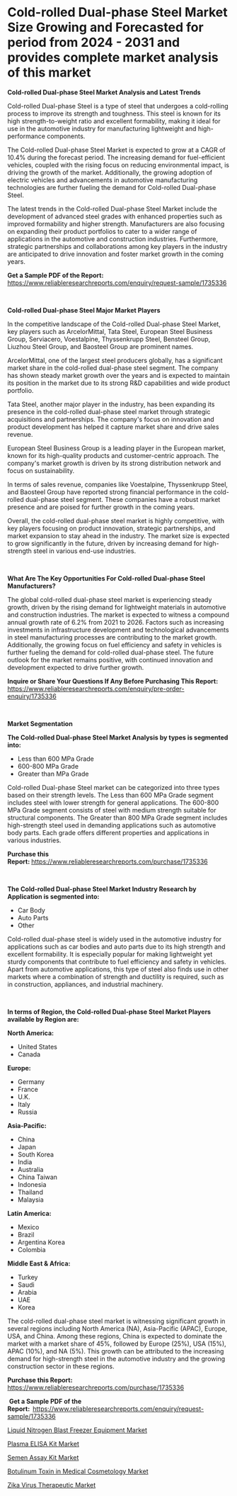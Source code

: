 <p><h1>Cold-rolled Dual-phase Steel Market Size Growing and Forecasted for period from 2024 - 2031 and provides complete market analysis of this market</h1></p><p><strong>Cold-rolled Dual-phase Steel Market Analysis and Latest Trends</strong></p>
<p><p>Cold-rolled Dual-phase Steel is a type of steel that undergoes a cold-rolling process to improve its strength and toughness. This steel is known for its high strength-to-weight ratio and excellent formability, making it ideal for use in the automotive industry for manufacturing lightweight and high-performance components.</p><p>The Cold-rolled Dual-phase Steel Market is expected to grow at a CAGR of 10.4% during the forecast period. The increasing demand for fuel-efficient vehicles, coupled with the rising focus on reducing environmental impact, is driving the growth of the market. Additionally, the growing adoption of electric vehicles and advancements in automotive manufacturing technologies are further fueling the demand for Cold-rolled Dual-phase Steel.</p><p>The latest trends in the Cold-rolled Dual-phase Steel Market include the development of advanced steel grades with enhanced properties such as improved formability and higher strength. Manufacturers are also focusing on expanding their product portfolios to cater to a wider range of applications in the automotive and construction industries. Furthermore, strategic partnerships and collaborations among key players in the industry are anticipated to drive innovation and foster market growth in the coming years.</p></p>
<p><strong>Get a Sample PDF of the Report:&nbsp;</strong> <a href="https://www.reliableresearchreports.com/enquiry/request-sample/1735336">https://www.reliableresearchreports.com/enquiry/request-sample/1735336</a></p>
<p>&nbsp;</p>
<p><strong>Cold-rolled Dual-phase Steel Major Market Players</strong></p>
<p><p>In the competitive landscape of the Cold-rolled Dual-phase Steel Market, key players such as ArcelorMittal, Tata Steel, European Steel Business Group, Serviacero, Voestalpine, Thyssenkrupp Steel, Bensteel Group, Liuzhou Steel Group, and Baosteel Group are prominent names. </p><p>ArcelorMittal, one of the largest steel producers globally, has a significant market share in the cold-rolled dual-phase steel segment. The company has shown steady market growth over the years and is expected to maintain its position in the market due to its strong R&D capabilities and wide product portfolio.</p><p>Tata Steel, another major player in the industry, has been expanding its presence in the cold-rolled dual-phase steel market through strategic acquisitions and partnerships. The company's focus on innovation and product development has helped it capture market share and drive sales revenue.</p><p>European Steel Business Group is a leading player in the European market, known for its high-quality products and customer-centric approach. The company's market growth is driven by its strong distribution network and focus on sustainability.</p><p>In terms of sales revenue, companies like Voestalpine, Thyssenkrupp Steel, and Baosteel Group have reported strong financial performance in the cold-rolled dual-phase steel segment. These companies have a robust market presence and are poised for further growth in the coming years.</p><p>Overall, the cold-rolled dual-phase steel market is highly competitive, with key players focusing on product innovation, strategic partnerships, and market expansion to stay ahead in the industry. The market size is expected to grow significantly in the future, driven by increasing demand for high-strength steel in various end-use industries.</p></p>
<p>&nbsp;</p>
<p><strong>What Are The Key Opportunities For Cold-rolled Dual-phase Steel Manufacturers?</strong></p>
<p><p>The global cold-rolled dual-phase steel market is experiencing steady growth, driven by the rising demand for lightweight materials in automotive and construction industries. The market is expected to witness a compound annual growth rate of 6.2% from 2021 to 2026. Factors such as increasing investments in infrastructure development and technological advancements in steel manufacturing processes are contributing to the market growth. Additionally, the growing focus on fuel efficiency and safety in vehicles is further fueling the demand for cold-rolled dual-phase steel. The future outlook for the market remains positive, with continued innovation and development expected to drive further growth.</p></p>
<p><strong>Inquire or Share Your Questions If Any Before Purchasing This Report:</strong> <a href="https://www.reliableresearchreports.com/enquiry/pre-order-enquiry/1735336">https://www.reliableresearchreports.com/enquiry/pre-order-enquiry/1735336</a></p>
<p>&nbsp;</p>
<p><strong>Market Segmentation</strong></p>
<p><strong>The Cold-rolled Dual-phase Steel Market Analysis by types is segmented into:</strong></p>
<p><ul><li>Less than 600 MPa Grade</li><li>600-800 MPa Grade</li><li>Greater than MPa Grade</li></ul></p>
<p><p>Cold-rolled Dual-phase Steel market can be categorized into three types based on their strength levels. The Less than 600 MPa Grade segment includes steel with lower strength for general applications. The 600-800 MPa Grade segment consists of steel with medium strength suitable for structural components. The Greater than 800 MPa Grade segment includes high-strength steel used in demanding applications such as automotive body parts. Each grade offers different properties and applications in various industries.</p></p>
<p><strong>Purchase this Report:&nbsp;</strong><a href="https://www.reliableresearchreports.com/purchase/1735336">https://www.reliableresearchreports.com/purchase/1735336</a></p>
<p>&nbsp;</p>
<p><strong>The Cold-rolled Dual-phase Steel Market Industry Research by Application is segmented into:</strong></p>
<p><ul><li>Car Body</li><li>Auto Parts</li><li>Other</li></ul></p>
<p><p>Cold-rolled dual-phase steel is widely used in the automotive industry for applications such as car bodies and auto parts due to its high strength and excellent formability. It is especially popular for making lightweight yet sturdy components that contribute to fuel efficiency and safety in vehicles. Apart from automotive applications, this type of steel also finds use in other markets where a combination of strength and ductility is required, such as in construction, appliances, and industrial machinery.</p></p>
<p>&nbsp;</p>
<p><strong>In terms of Region, the Cold-rolled Dual-phase Steel Market Players available by Region are:</strong></p>
<p>
    <p> <strong> North America: </strong>
        <ul>
            <li>United States</li>
            <li>Canada</li>
        </ul>
        </p> 
    <p> <strong> Europe: </strong>
        <ul>
            <li>Germany</li>
            <li>France</li>
            <li>U.K.</li>
            <li>Italy</li>
            <li>Russia</li>
        </ul>
        </p> 
    <p> <strong> Asia-Pacific: </strong>
        <ul>
            <li>China</li>
            <li>Japan</li>
            <li>South Korea</li>
            <li>India</li>
            <li>Australia</li>
            <li>China Taiwan</li>
            <li>Indonesia</li>
            <li>Thailand</li>
            <li>Malaysia</li>
        </ul>
        </p> 
    <p> <strong> Latin America: </strong>
        <ul>
            <li>Mexico</li>
            <li>Brazil</li>
            <li>Argentina Korea</li>
            <li>Colombia</li>
        </ul>
        </p> 
    <p> <strong> Middle East & Africa: </strong>
        <ul>
            <li>Turkey</li>
            <li>Saudi</li>
            <li>Arabia</li>
            <li>UAE</li>
            <li>Korea</li>
        </ul>
    </p>
    </p>
<p><p>The cold-rolled dual-phase steel market is witnessing significant growth in several regions including North America (NA), Asia-Pacific (APAC), Europe, USA, and China. Among these regions, China is expected to dominate the market with a market share of 45%, followed by Europe (25%), USA (15%), APAC (10%), and NA (5%). This growth can be attributed to the increasing demand for high-strength steel in the automotive industry and the growing construction sector in these regions.</p></p>
<p><strong>Purchase this Report: </strong><a href="https://www.reliableresearchreports.com/purchase/1735336">https://www.reliableresearchreports.com/purchase/1735336</a></p>
<p>&nbsp;<strong>Get a Sample PDF of the Report:&nbsp;&nbsp;</strong><a href="https://www.reliableresearchreports.com/enquiry/request-sample/1735336">https://www.reliableresearchreports.com/enquiry/request-sample/1735336</a></p>
<p><strong></strong></p>
<p><p><a href="https://github.com/zjyglelu/Market-Research-Report-List-1/blob/main/liquid-nitrogen-blast-freezer-equipment-market.md">Liquid Nitrogen Blast Freezer Equipment Market</a></p><p><a href="https://medium.com/@stevenstevens656/plasma-elisa-kit-market-report-reveals-the-latest-trends-and-growth-opportunities-of-this-market-e30b6560e320">Plasma ELISA Kit Market</a></p><p><a href="https://github.com/mbisetmhermsr/Market-Research-Report-List-1/blob/main/semen-assay-kit-market.md">Semen Assay Kit Market</a></p><p><a href="https://medium.com/@stevenstevens656/botulinum-toxin-in-medical-cosmetology-market-insight-market-trends-growth-forecasted-from-2024-0f0866a66cdd">Botulinum Toxin in Medical Cosmetology Market</a></p><p><a href="https://medium.com/@stevenstevens656/zika-virus-therapeutic-market-analysis-its-cagr-market-segmentation-and-global-industry-overview-9e9dfce885df">Zika Virus Therapeutic Market</a></p></p>